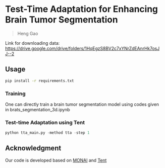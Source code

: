 # Test-Time Adaptation for Enhancing Brain Tumor Segmentation
> Heng Gao

Link for downloading data: https://drive.google.com/drive/folders/1HqEgzS8BV2c7xYNrZdEAnrHk7osJJ--2

## Usage

```bash
pip install -r requirements.txt
```

### Training

One can directly train a brain tumor segmentation model using codes given in brats_segmentation_3d.ipynb

### Test-time Adaptation using Tent

```python
python tta_main.py -method tta -step 1
```
## Acknowledgment
Our code is developed based on [MONAI](https://github.com/Project-MONAI/) and [Tent](https://github.com/DequanWang/tent/)
